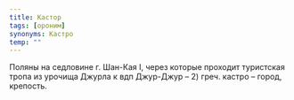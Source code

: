 ```yaml
---
title: Кастор
tags: [ороним]
synonyms: Кастро
temp: ""
---
```


Поляны на седловине г. Шан-Кая I, через которые проходит туристская тропа из
урочища Джурла к вдп Джур-Джур – 2) греч. кастро – город, крепость.
